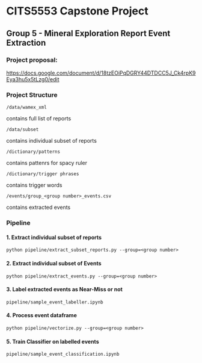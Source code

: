# CITS5553 Capstone Project
## Group 5 - Mineral Exploration Report Event Extraction

### Project proposal: 
https://docs.google.com/document/d/18tzEOiPqDGRY44DTDCC5J_Ck4rpK9Eya3hu5x5tLzg0/edit

### Project Structure
```
/data/wamex_xml
```

contains full list of reports

```
/data/subset
```

contains individual subset of reports 

```
/dictionary/patterns
```

contains pattenrs for spacy ruler

```
/dictionary/trigger phrases
```

contains trigger words

```
/events/group_<group number>_events.csv
```

contains extracted events


### Pipeline

#### 1. Extract individual subset of reports
```
python pipeline/extract_subset_reports.py --group=<group number>
```

#### 2. Extract individual subset of Events
```
python pipeline/extract_events.py --group=<group number>
```

#### 3. Label extracted events as Near-Miss or not
```
pipeline/sample_event_labeller.ipynb
```

#### 4. Process event dataframe 
```
python pipeline/vectorize.py --group=<group number>
```

#### 5. Train Classifier on labelled events
```
pipeline/sample_event_classification.ipynb
```